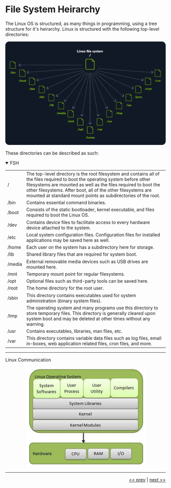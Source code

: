 # File System Heirarchy

The Linux OS is structured, as many things in programming, using a tree structure for it's heirarchy. Linux is structured with the following top-level directories:

![Linux FXH](../images/linuxFSH.png)

These directories can be described as such:

<details open>
<summary>FSH</summary>

| | |
| --- | --- |
| / | The top-level directory is the root filesystem and contains all of the files required to boot the operating system before other filesystems are mounted as well as the files required to boot the other filesystems. After boot, all of the other filesystems are mounted at standard mount points as subdirectories of the root. |
/bin | Contains essential command binaries. |
/boot | Consists of the static bootloader, kernel executable, and files required to boot the Linux OS. |
/dev | Contains device files to facilitate access to every hardware device attached to the system. |
/etc | Local system configuration files. Configuration files for installed applications may be saved here as well. |
/home | Each user on the system has a subdirectory here for storage. |
/lib | Shared library files that are required for system boot. |
/media | External removable media devices such as USB drives are mounted here. |
/mnt | Temporary mount point for regular filesystems. |
/opt | Optional files such as third-party tools can be saved here. |
/root | The home directory for the root user. |
/sbin | This directory contains executables used for system administration (binary system files). |
/tmp | 	The operating system and many programs use this directory to store temporary files. This directory is generally cleared upon system boot and may be deleted at other times without any warning. |
/usr | Contains executables, libraries, man files, etc. |
/var | This directory contains variable data files such as log files, email in-boxes, web application related files, cron files, and more. |

</details>

___

<detials open>
<summary>Linux Communication</summary>

<div align="center">

![communication](../images/linuxCommunication.jpg)

</div>

</details>

___

<div align="right">

[<< prev](./2_phillosophy.md) | [next >>](./4_parrot.md)
</div>
